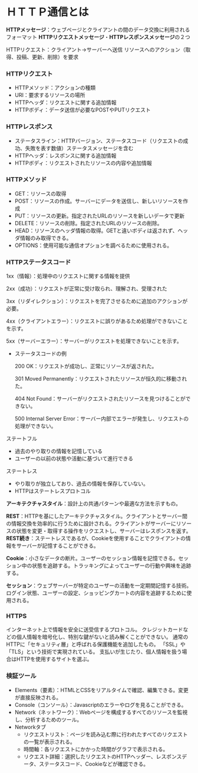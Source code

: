 # ＨＴＴＰ通信とは

**HTTPメッセージ**：ウェブページとクライアントの間のデータ交換に利用されるフォーマット
**HTTPリクエストメッセージ**・**HTTPレスポンスメッセージ**の２つ

HTTPリクエスト：クライアント→サーバーへ送信
リソースへのアクション（取得、投稿、更新、削除）を要求

### HTTPリクエスト

- HTTPメソッド：アクションの種類
- URI：要求するリソースの場所
- HTTPヘッダ：リクエストに関する追加情報
- HTTPボディ：データ送信が必要なPOSTやPUTリクエスト

### HTTPレスポンス

- ステータスライン：HTTPバージョン、ステータスコード（リクエストの成功、失敗を表す数値）ステータスメッセージを含む
- HTTPヘッダ：レスポンスに関する追加情報
- HTTPボディ：リクエストされたリソースの内容や追加情報

### HTTPメソッド

- GET：リソースの取得
- POST：リソースの作成。サーバーにデータを送信し、新しいリソースを作成
- PUT：リソースの更新。指定されたURLのリソースを新しいデータで更新
- DELETE：リソースの削除。指定されたURLのリソースの削除。
- HEAD：リソースのヘッダ情報の取得。GETと違いボディは返されず、ヘッダ情報のみ取得できる。
- OPTIONS：使用可能な通信オプションを調べるために使用される。

### HTTPステータスコード

1xx（情報）：処理中のリクエストに関する情報を提供

2xx（成功）：リクエストが正常に受け取られ、理解され、受理された

3xx（リダイレクション）：リクエストを完了させるために追加のアクションが必要。

4xx（クライアントエラー）：リクエストに誤りがあるため処理ができないことを示す。

5xx（サーバーエラー）：サーバーがリクエストを処理できないことを示す。

- ステータスコードの例
    
    200 OK：リクエストが成功し、正常にリソースが返された。
    
    301 Moved Permanently：リクエストされたリソースが恒久的に移動された。
    
    404 Not Found：サーバーがリクエストされたリソースを見つけることができない。
    
    500 Internal Server Error：サーバー内部でエラーが発生し、リクエストの処理ができない。
    

ステートフル

- 過去のやり取りの情報を記憶している
- ユーザーの以前の状態や活動に基づいて進行できる

ステートレス

- やり取りが独立しており、過去の情報を保存していない。
- HTTPはステートレスプロトコル

**アーキテクチャスタイル**：設計上の共通パターンや最適な方法を示すもの。

**REST**：HTTPを基にしたアーキテクチャスタイル。クライアントとサーバー間の情報交換を効率的に行うために設計される。クライアントがサーバーにリソースの状態を変更・取得する操作をリクエストし、サーバーはレスポンスを返す。
**REST続き**：ステートレスであるが、Cookieを使用することでクライアントの情報をサーバーが記憶することができる。

**Cookie**：小さなデータの断片。ユーザーのセッション情報を記憶できる。セッション中の状態を追跡する。トラッキングによってユーザーの行動や興味を追跡する。

**セッション**：ウェブサーバーが特定のユーザーの活動を一定期間記憶する技術。ログイン状態、ユーザーの設定、ショッピングカートの内容を追跡するために使用される。

### HTTPS

インターネット上で情報を安全に送受信するプロトコル。
クレジットカードなどの個人情報を暗号化し、特別な鍵がないと読み解くことができない。
通常のHTTPに「セキュリティ層」と呼ばれる保護機能を追加したもの。
「SSL」や「TLS」という技術で実現されている。
支払いが生じたり、個人情報を扱う場合はHTTPを使用するサイトを選ぶ。

### 検証ツール

- Elements（要素）：HTMLとCSSをリアルタイムで確認、編集できる。変更が直接反映される。
- Console（コンソール）：Javascriptのエラーやログを見ることができる。
- Network（ネットワーク）：Webページを構成するすべてのリソースを監視し、分析するためのツール。
- Networkタブ
    - リクエストリスト：ページを読み込む際に行われたすべてのリクエストの一覧が表示される。
    - 時間軸：各リクエストにかかった時間がグラフで表示される。
    - リクエスト詳細：選択したリクエストのHTTPヘッダー、レスポンスデータ、ステータスコード、Cookieなどが確認できる。
